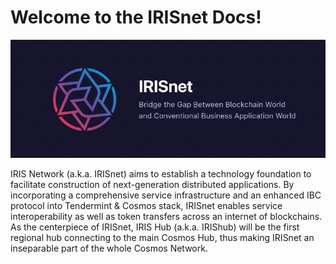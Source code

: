 # Welcome to the IRISnet Docs!
![irisnet](./pics/iris.jpg)

IRIS Network (a.k.a. IRISnet) aims to establish a technology foundation to facilitate construction of next-generation distributed applications. By incorporating a comprehensive service infrastructure and an enhanced IBC protocol into Tendermint & Cosmos stack, IRISnet enables service interoperability as well as token transfers across an internet of blockchains.
As the centerpiece of IRISnet, IRIS Hub (a.k.a. IRIShub) will be the first regional hub connecting to the main Cosmos Hub, thus making IRISnet an inseparable part of the whole Cosmos Network.

